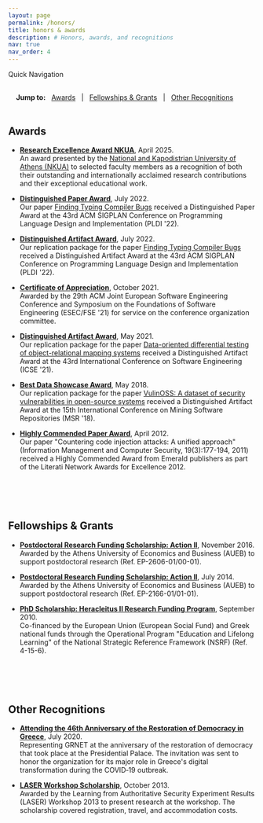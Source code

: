 ```yaml
---
layout: page
permalink: /honors/
title: honors & awards
description: # Honors, awards, and recognitions
nav: true
nav_order: 4
---
```


Quick Navigation

<div class="honors-navigation" style="margin-bottom: 2rem; padding: 1rem; background-color: var(--global-card-bg-color); border-radius: 8px;">
  <strong>Jump to:</strong>
  <span onclick="document.getElementById('awards').scrollIntoView({behavior: 'smooth'})" style="cursor: pointer; color: var(--global-theme-color); margin: 0 0.5rem; text-decoration: underline;">Awards</span> | 
  <span onclick="document.getElementById('fellowships').scrollIntoView({behavior: 'smooth'})" style="cursor: pointer; color: var(--global-theme-color); margin: 0 0.5rem; text-decoration: underline;">Fellowships & Grants</span> | 
  <span onclick="document.getElementById('recognitions').scrollIntoView({behavior: 'smooth'})" style="cursor: pointer; color: var(--global-theme-color); margin: 0 0.5rem; text-decoration: underline;">Other Recognitions</span>
</div>

## <span id="awards">Awards</span>

- **[Research Excellence Award NKUA](/assets/img/award-1.jpg)**,
  April 2025.  
  An award presented by the
  [National and Kapodistrian University of Athens (NKUA)](https://www.uoa.gr/)
  to selected faculty members as a recognition of both their outstanding
  and internationally acclaimed research contributions and their exceptional educational work.

- **[Distinguished Paper Award](/assets/img/pldi_22_dpa.jpg)**, July 2022.  
  Our paper [Finding Typing Compiler Bugs](https://theosotr.github.io/assets/pdf/pldi22.pdf)
  received a Distinguished Paper Award at the 43rd ACM SIGPLAN Conference on
  Programming Language Design and Implementation (PLDI '22).

- **[Distinguished Artifact Award](/assets/img/pldi_22_daa.jpg)**, July 2022.  
  Our replication package for the paper
  [Finding Typing Compiler Bugs](https://theosotr.github.io/assets/pdf/pldi22.pdf)
  received a Distinguished Artifact Award at the 43rd ACM SIGPLAN Conference on
  Programming Language Design and Implementation (PLDI '22).

- **[Certificate of Appreciation](/assets/pdf/fse_honors.pdf)**, October 2021.  
  Awarded by the 29th ACM Joint European Software Engineering
  Conference and Symposium on the Foundations of Software Engineering
  (ESEC/FSE '21) for service on the conference organization committee.

- **[Distinguished Artifact Award](/assets/pdf/ICSE2021-award-certificate-AE.pdf)**,
  May 2021.  
  Our replication package for the paper
  [Data-oriented differential testing of object-relational mapping systems](/assets/pdf/SCAMS21.pdf)
  received a Distinguished Artifact Award at the
  43rd International Conference on Software Engineering (ICSE '21).

- **[Best Data Showcase Award](/assets/img/msr18-award.jpg)**,
  May 2018.  
  Our replication package for the paper
  [VulinOSS: A dataset of security vulnerabilities in open-source systems](https://2018.msrconf.org/event/msr-2018-data-showcase-papers-vulinoss-a-dataset-of-security-vulnerabilities-in-open-source-systems)
  received a Distinguished Artifact Award at the
  15th International Conference on Mining Software Repositories (MSR '18).

- **[Highly Commended Paper Award](http://www.emeraldinsight.com/doi/full/10.1108/imcs.2012.04620aaa.001)**, April 2012.  
  Our paper "Countering code injection attacks: A unified approach" (Information Management and Computer Security, 19(3):177-194, 2011) received a Highly Commended Award from Emerald publishers as part of the Literati Network Awards for Excellence 2012.

<div style="width: 100%; height: 3px; background: linear-gradient(to right, transparent, var(--global-theme-color), transparent); margin: 3rem 0;"></div>

## <span id="fellowships">Fellowships & Grants</span>

- **[Postdoctoral Research Funding Scholarship: Action II](https://www.balab.aueb.gr/action-ii2.html)**,
  November 2016.  
  Awarded by the Athens University of Economics and Business (AUEB)
  to support postdoctoral research (Ref. EP-2606-01/00-01).

- **[Postdoctoral Research Funding Scholarship: Action II](https://www.balab.aueb.gr/action-ii.html)**,
  July 2014.  
  Awarded by the Athens University of Economics and Business (AUEB)
  to support postdoctoral research (Ref. EP-2166-01/01-01).

- **[PhD Scholarship: Heracleitus II Research Funding Program](https://www.balab.aueb.gr/iraklitos-ii.html)**,
  September 2010.  
  Co-financed by the European Union (European Social Fund)
  and Greek national funds through the Operational Program "Education and Lifelong Learning"
  of the National Strategic Reference Framework (NSRF) (Ref. 4-15-6).

<div style="width: 100%; height: 3px; background: linear-gradient(to right, transparent, var(--global-theme-color), transparent); margin: 3rem 0;"></div>

## <span id="recognitions">Other Recognitions</span>

- **[Attending the 46th Anniversary of the Restoration of
  Democracy in Greece](/assets/img/invitation.jpeg)**, July 2020.  
  Representing GRNET at the anniversary of the
  restoration of democracy that took place at
  the Presidential Palace.
  The invitation was sent to honor the organization for
  its major role in Greece's digital transformation
  during the COVID‑19 outbreak.

- **[LASER Workshop Scholarship](http://www.laser-workshop.org/)**,
  October 2013.  
  Awarded by the Learning from Authoritative Security Experiment Results
  (LASER) Workshop 2013 to present research at the workshop.
  The scholarship covered registration, travel, and accommodation costs.
